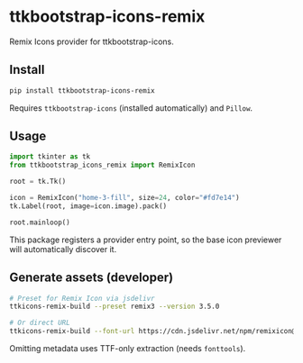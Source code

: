 # ttkbootstrap-icons-remix

Remix Icons provider for ttkbootstrap-icons.

## Install

```bash
pip install ttkbootstrap-icons-remix
```

Requires `ttkbootstrap-icons` (installed automatically) and `Pillow`.

## Usage

```python
import tkinter as tk
from ttkbootstrap_icons_remix import RemixIcon

root = tk.Tk()

icon = RemixIcon("home-3-fill", size=24, color="#fd7e14")
tk.Label(root, image=icon.image).pack()

root.mainloop()
```

This package registers a provider entry point, so the base icon previewer will automatically discover it.

## Generate assets (developer)

```bash
# Preset for Remix Icon via jsdelivr
ttkicons-remix-build --preset remix3 --version 3.5.0

# Or direct URL
ttkicons-remix-build --font-url https://cdn.jsdelivr.net/npm/remixicon@3.5.0/fonts/remixicon.ttf
```

Omitting metadata uses TTF-only extraction (needs `fonttools`).
